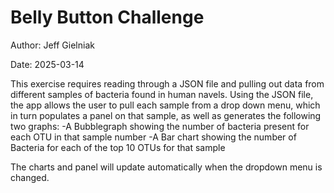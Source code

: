 # Belly Button Challenge
Author: Jeff Gielniak

Date: 2025-03-14    

This exercise requires reading through a JSON file and pulling out data from different samples of bacteria found in human navels.  Using the JSON file, the app allows the user to pull each sample from a drop down menu, which in turn populates a panel on that sample, as well as generates the following two graphs:
-A Bubblegraph showing the number of bacteria present for each OTU in that sample number
-A Bar chart showing the number of Bacteria for each of the top 10 OTUs for that sample

The charts and panel will update automatically when the dropdown menu is changed.


